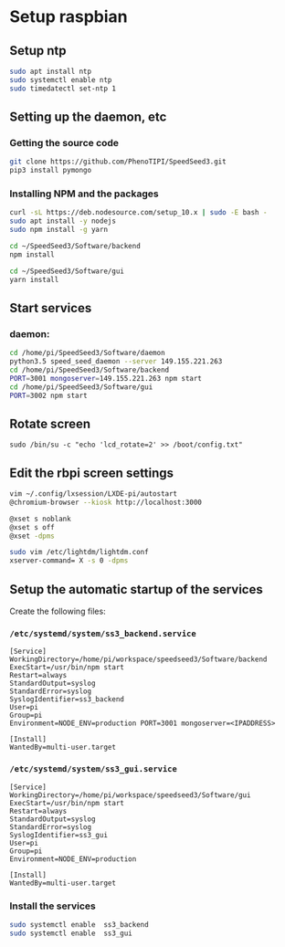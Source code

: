 # Setup raspbian


## Setup ntp

```sh
sudo apt install ntp
sudo systemctl enable ntp
sudo timedatectl set-ntp 1
```

## Setting up the daemon, etc 

### Getting the source code
```sh
git clone https://github.com/PhenoTIPI/SpeedSeed3.git
pip3 install pymongo
```
### Installing NPM and the packages
```sh
curl -sL https://deb.nodesource.com/setup_10.x | sudo -E bash -
sudo apt install -y nodejs
sudo npm install -g yarn

cd ~/SpeedSeed3/Software/backend 
npm install

cd ~/SpeedSeed3/Software/gui
yarn install
```

## Start services

### daemon:

```sh
cd /home/pi/SpeedSeed3/Software/daemon
python3.5 speed_seed_daemon --server 149.155.221.263
cd /home/pi/SpeedSeed3/Software/backend
PORT=3001 mongoserver=149.155.221.263 npm start
cd /home/pi/SpeedSeed3/Software/gui
PORT=3002 npm start
```


## Rotate screen


```
sudo /bin/su -c "echo 'lcd_rotate=2' >> /boot/config.txt"
```

## Edit the rbpi screen settings
```sh
vim ~/.config/lxsession/LXDE-pi/autostart
@chromium-browser --kiosk http://localhost:3000

@xset s noblank
@xset s off
@xset -dpms

sudo vim /etc/lightdm/lightdm.conf
xserver-command= X -s 0 -dpms
```

## Setup the automatic startup of the services

Create the following files:

### `/etc/systemd/system/ss3_backend.service`

```
[Service]
WorkingDirectory=/home/pi/workspace/speedseed3/Software/backend
ExecStart=/usr/bin/npm start
Restart=always
StandardOutput=syslog
StandardError=syslog
SyslogIdentifier=ss3_backend
User=pi
Group=pi
Environment=NODE_ENV=production PORT=3001 mongoserver=<IPADDRESS>

[Install]
WantedBy=multi-user.target
```
### `/etc/systemd/system/ss3_gui.service`

```
[Service]
WorkingDirectory=/home/pi/workspace/speedseed3/Software/gui
ExecStart=/usr/bin/npm start
Restart=always
StandardOutput=syslog
StandardError=syslog
SyslogIdentifier=ss3_gui
User=pi
Group=pi
Environment=NODE_ENV=production

[Install]
WantedBy=multi-user.target
```

### Install the services
```sh
sudo systemctl enable  ss3_backend
sudo systemctl enable  ss3_gui
```

